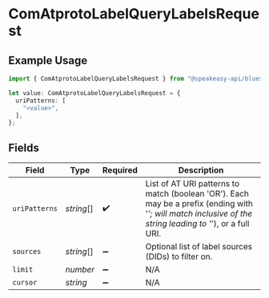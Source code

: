 # ComAtprotoLabelQueryLabelsRequest

## Example Usage

```typescript
import { ComAtprotoLabelQueryLabelsRequest } from "@speakeasy-api/bluesky/models/operations";

let value: ComAtprotoLabelQueryLabelsRequest = {
  uriPatterns: [
    "<value>",
  ],
};
```

## Fields

| Field                                                                                                                                                      | Type                                                                                                                                                       | Required                                                                                                                                                   | Description                                                                                                                                                |
| ---------------------------------------------------------------------------------------------------------------------------------------------------------- | ---------------------------------------------------------------------------------------------------------------------------------------------------------- | ---------------------------------------------------------------------------------------------------------------------------------------------------------- | ---------------------------------------------------------------------------------------------------------------------------------------------------------- |
| `uriPatterns`                                                                                                                                              | *string*[]                                                                                                                                                 | :heavy_check_mark:                                                                                                                                         | List of AT URI patterns to match (boolean 'OR'). Each may be a prefix (ending with '*'; will match inclusive of the string leading to '*'), or a full URI. |
| `sources`                                                                                                                                                  | *string*[]                                                                                                                                                 | :heavy_minus_sign:                                                                                                                                         | Optional list of label sources (DIDs) to filter on.                                                                                                        |
| `limit`                                                                                                                                                    | *number*                                                                                                                                                   | :heavy_minus_sign:                                                                                                                                         | N/A                                                                                                                                                        |
| `cursor`                                                                                                                                                   | *string*                                                                                                                                                   | :heavy_minus_sign:                                                                                                                                         | N/A                                                                                                                                                        |